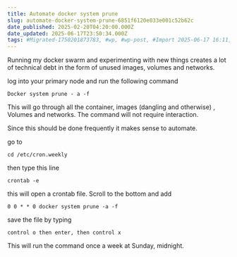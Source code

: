 ```yaml
---
title: Automate docker system prune
slug: automate-docker-system-prune-6851f6120e033e001c52b62c
date_published: 2025-02-20T04:20:00.000Z
date_updated: 2025-06-17T23:50:34.000Z
tags: #Migrated-1750201873783, #wp, #wp-post, #Import 2025-06-17 16:11, Docker Swarm
---
```


Running my docker swarm and experimenting with new things creates a lot of technical debt in the form of unused images, volumes and networks.

log into your primary node and run the following command

    Docker system prune - a -f

This will go through all the container, images (dangling and otherwise) , Volumes and networks. The command will not require interaction.

Since this should be done frequently it makes sense to automate.

go to

    cd /etc/cron.weekly

then type this line

    crontab -e

this will open a crontab file. Scroll to the bottom and add

    0 0 * * 0 docker system prune -a -f

save the file by typing

    control o then enter, then control x

This will run the command once a week at Sunday, midnight.
